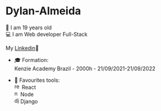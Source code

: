 # Dylan-Almeida
:man: I am 19 years old<br>
:computer: I am Web developer Full-Stack<br>


My <a href="https://www.linkedin.com/in/dylan-almeida/">Linkedin</a>:link:

 - :mortar_board: Formation:<br>
   Kenzie Academy Brazil - 2000h - 21/09/2021-21/09/2022

 - 🔧 Favourites tools:<br>
    <img src="https://camo.githubusercontent.com/1642c5f39b7f167c07f8eae813d365681abb121bd264d310cfa5ac6b1c438691/68747470733a2f2f692e6962622e636f2f3452484d6d4c512f72656163742e706e67" width="16" alt="react icon"> React<br>
    <img src="https://camo.githubusercontent.com/5f199ce2d9e9cf6aed9696cda96b3de0dfa8900c165104a51e886289e12c4789/68747470733a2f2f692e6962622e636f2f7656786d794e322f6e6f64652e706e67" width="16" alt="node icon">Node<br>
    <img src="https://blog.educationecosystem.com/django-flask-pyramid-framework-python/" width="16" alt="django icon">Django<br>

